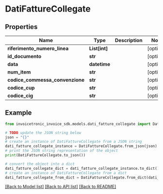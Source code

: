 # DatiFattureCollegate


## Properties

Name | Type | Description | Notes
------------ | ------------- | ------------- | -------------
**riferimento_numero_linea** | **List[int]** |  | [optional] 
**id_documento** | **str** |  | [optional] 
**data** | **datetime** |  | [optional] 
**num_item** | **str** |  | [optional] 
**codice_commessa_convenzione** | **str** |  | [optional] 
**codice_cup** | **str** |  | [optional] 
**codice_cig** | **str** |  | [optional] 

## Example

```python
from invoicetronic_invoice_sdk.models.dati_fatture_collegate import DatiFattureCollegate

# TODO update the JSON string below
json = "{}"
# create an instance of DatiFattureCollegate from a JSON string
dati_fatture_collegate_instance = DatiFattureCollegate.from_json(json)
# print the JSON string representation of the object
print(DatiFattureCollegate.to_json())

# convert the object into a dict
dati_fatture_collegate_dict = dati_fatture_collegate_instance.to_dict()
# create an instance of DatiFattureCollegate from a dict
dati_fatture_collegate_from_dict = DatiFattureCollegate.from_dict(dati_fatture_collegate_dict)
```
[[Back to Model list]](../README.md#documentation-for-models) [[Back to API list]](../README.md#documentation-for-api-endpoints) [[Back to README]](../README.md)



